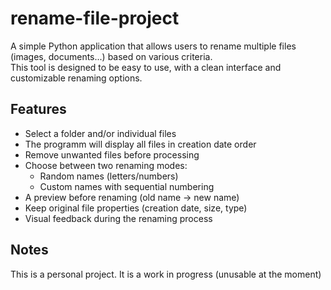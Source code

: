# rename-file-project

A simple Python application that allows users to rename multiple files (images, documents...) based on various criteria.  
This tool is designed to be easy to use, with a clean interface and customizable renaming options.

## Features

- Select a folder and/or individual files
- The programm will display all files in creation date order
- Remove unwanted files before processing
- Choose between two renaming modes:
  - Random names (letters/numbers)
  - Custom names with sequential numbering
- A preview before renaming (old name → new name)
- Keep original file properties (creation date, size, type)
- Visual feedback during the renaming process

## Notes

This is a personal project. It is a work in progress (unusable at the moment)